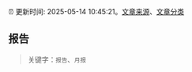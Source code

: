:alarm_clock: 更新时间: 2025-05-14 10:45:21。[文章来源](/README.md)、[文章分类](/TAGS.md)

## 报告


> 关键字：`报告`、`月报`




